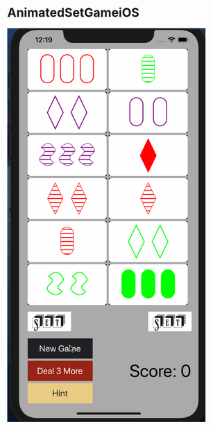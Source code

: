 # AnimatedSetGameiOS


![photo](https://github.com/sabrisonmez54/AnimatedSetGameiOS/blob/master/AnimatedSet_GIF.gif)
